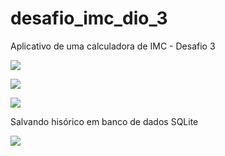 # desafio_imc_dio_3

Aplicativo de uma calculadora de IMC - Desafio 3

![](https://user-images.githubusercontent.com/104802293/212268253-ff4fa030-7cc8-4ce3-8fb8-360483df6172.png)

![](https://user-images.githubusercontent.com/104802293/212268249-056a216f-fe35-4e8e-9744-1efbd559abcf.png)

![](https://user-images.githubusercontent.com/104802293/212268242-a28a0264-89f9-45f4-98ee-a7a8da28a2f6.png)

Salvando hisórico em banco de dados SQLite

![](https://user-images.githubusercontent.com/104802293/221605610-9dcde96b-373a-41fe-843a-2e7dea98bf5b.png)
